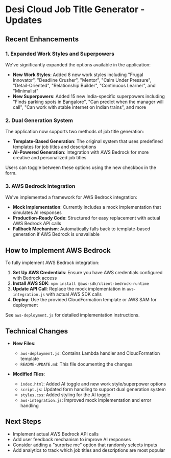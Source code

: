 # Desi Cloud Job Title Generator - Updates

## Recent Enhancements

### 1. Expanded Work Styles and Superpowers

We've significantly expanded the options available in the application:

- **New Work Styles**: Added 8 new work styles including "Frugal Innovator", "Deadline Crusher", "Mentor", "Calm Under Pressure", "Detail-Oriented", "Relationship Builder", "Continuous Learner", and "Minimalist"
- **New Superpowers**: Added 15 new India-specific superpowers including "Finds parking spots in Bangalore", "Can predict when the manager will call", "Can work with stable internet on Indian trains", and more

### 2. Dual Generation System

The application now supports two methods of job title generation:

- **Template-Based Generation**: The original system that uses predefined templates for job titles and descriptions
- **AI-Powered Generation**: Integration with AWS Bedrock for more creative and personalized job titles

Users can toggle between these options using the new checkbox in the form.

### 3. AWS Bedrock Integration

We've implemented a framework for AWS Bedrock integration:

- **Mock Implementation**: Currently includes a mock implementation that simulates AI responses
- **Production-Ready Code**: Structured for easy replacement with actual AWS Bedrock API calls
- **Fallback Mechanism**: Automatically falls back to template-based generation if AWS Bedrock is unavailable

## How to Implement AWS Bedrock

To fully implement AWS Bedrock integration:

1. **Set Up AWS Credentials**: Ensure you have AWS credentials configured with Bedrock access
2. **Install AWS SDK**: `npm install @aws-sdk/client-bedrock-runtime`
3. **Update API Call**: Replace the mock implementation in `aws-integration.js` with actual AWS SDK calls
4. **Deploy**: Use the provided CloudFormation template or AWS SAM for deployment

See `aws-deployment.js` for detailed implementation instructions.

## Technical Changes

- **New Files**:
  - `aws-deployment.js`: Contains Lambda handler and CloudFormation template
  - `README-UPDATE.md`: This file documenting the changes

- **Modified Files**:
  - `index.html`: Added AI toggle and new work style/superpower options
  - `script.js`: Updated form handling to support dual generation system
  - `styles.css`: Added styling for the AI toggle
  - `aws-integration.js`: Improved mock implementation and error handling

## Next Steps

- Implement actual AWS Bedrock API calls
- Add user feedback mechanism to improve AI responses
- Consider adding a "surprise me" option that randomly selects inputs
- Add analytics to track which job titles and descriptions are most popular
